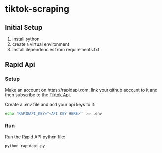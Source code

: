 # tiktok-scraping

## Initial Setup

1. install python
2. create a virtual environment
3. install dependencies from requirements.txt

## Rapid Api

### Setup

Make an account on https://rapidapi.com, link your github account to it and then subscribe to the [Tiktok Api](https://rapidapi.com/yi005/api/tiktok-video-no-watermark2).

Create a .env file and add your api keys to it:
```bash
echo 'RAPIDAPI_KEY="<API KEY HERE>"' >> .env
```

### Run

Run the Rapid API python file:

```bash
python rapidapi.py
```